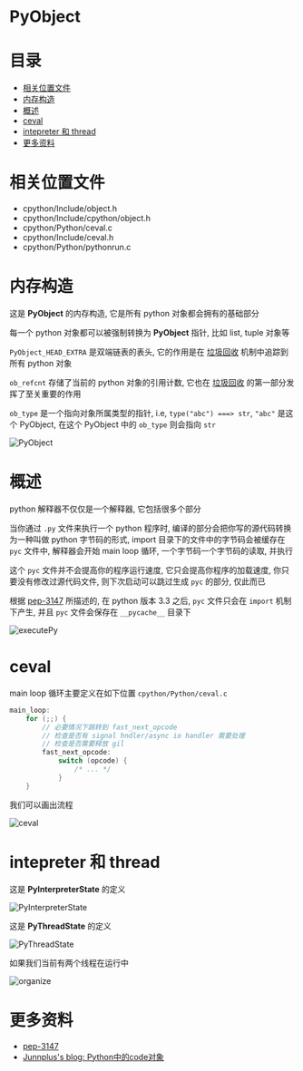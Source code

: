 # PyObject

# 目录

* [相关位置文件](#相关位置文件)
* [内存构造](#内存构造)
* [概述](#概述)
* [ceval](#ceval)
* [intepreter 和 thread](#intepreter-和-thread)
* [更多资料](#更多资料)

# 相关位置文件

* cpython/Include/object.h
* cpython/Include/cpython/object.h
* cpython/Python/ceval.c
* cpython/Include/ceval.h
* cpython/Python/pythonrun.c

# 内存构造

这是 **PyObject** 的内存构造, 它是所有 python 对象都会拥有的基础部分

每一个 python 对象都可以被强制转换为 **PyObject** 指针, 比如 list, tuple 对象等

`PyObject_HEAD_EXTRA` 是双端链表的表头, 它的作用是在 [垃圾回收](https://github.com/zpoint/CPython-Internals/blob/master/Interpreter/gc/gc_cn.md) 机制中追踪到所有 python 对象

`ob_refcnt` 存储了当前的 python 对象的引用计数, 它也在 [垃圾回收](https://github.com/zpoint/CPython-Internals/blob/master/Interpreter/gc/gc_cn.md) 的第一部分发挥了至关重要的作用

`ob_type` 是一个指向对象所属类型的指针, i.e, `type("abc") ===> str`, `"abc"` 是这个 PyObject, 在这个 PyObject 中的 `ob_type` 则会指向 `str`

![PyObject](https://github.com/zpoint/CPython-Internals/blob/master/Interpreter/pyobject/PyObject.png)

# 概述

python 解释器不仅仅是一个解释器, 它包括很多个部分

当你通过 `.py` 文件来执行一个 python 程序时, 编译的部分会把你写的源代码转换为一种叫做 python 字节码的形式, import 目录下的文件中的字节码会被缓存在 `pyc` 文件中, 解释器会开始 main loop 循环, 一个字节码一个字节码的读取, 并执行

这个 `pyc` 文件并不会提高你的程序运行速度, 它只会提高你程序的加载速度, 你只要没有修改过源代码文件, 则下次启动可以跳过生成 `pyc` 的部分, 仅此而已

根据 [pep-3147](https://www.python.org/dev/peps/pep-3147/) 所描述的, 在 python 版本 3.3 之后, `pyc` 文件只会在 `import` 机制下产生, 并且 `pyc` 文件会保存在 `__pycache__` 目录下

![executePy](https://github.com/zpoint/CPython-Internals/blob/master/Interpreter/pyobject/executePy.png)

# ceval

main loop 循环主要定义在如下位置 `cpython/Python/ceval.c`

```c
main_loop:
    for (;;) {
    	// 必要情况下跳转到 fast_next_opcode
    	// 检查是否有 signal hndler/async io handler 需要处理
        // 检查是否需要释放 gil
		fast_next_opcode:
            switch (opcode) {
                /* ... */
            }
    }

```

我们可以画出流程

![ceval](https://github.com/zpoint/CPython-Internals/blob/master/Interpreter/pyobject/ceval.png)

# intepreter 和 thread

这是 **PyInterpreterState** 的定义

![PyInterpreterState](https://github.com/zpoint/CPython-Internals/blob/master/Interpreter/pyobject/PyInterpreterState.png)

这是 **PyThreadState** 的定义

![PyThreadState](https://github.com/zpoint/CPython-Internals/blob/master/Interpreter/pyobject/PyThreadState.png)

如果我们当前有两个线程在运行中

![organize](https://github.com/zpoint/CPython-Internals/blob/master/Interpreter/pyobject/organize.png)

# 更多资料
* [pep-3147](https://www.python.org/dev/peps/pep-3147/)
* [Junnplus's blog: Python中的code对象](https://github.com/Junnplus/blog/issues/16)